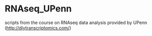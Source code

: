# RNAseq_UPenn

scripts from the course on RNAseq data analysis provided by UPenn (http://diytranscriptomics.com/)
